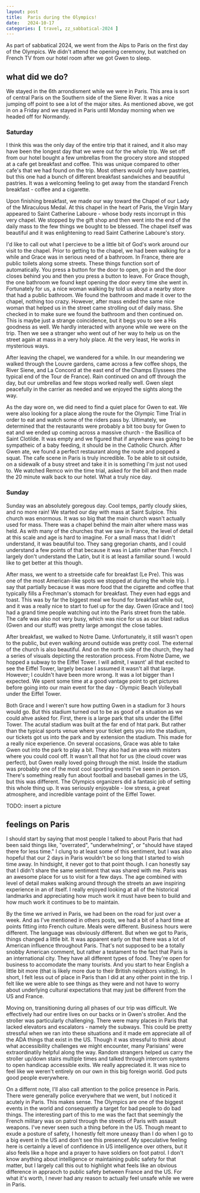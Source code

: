 ```yaml
---
layout: post
title:  Paris during the Olympics!
date:   2024-10-17
categories: [ travel, zz_sabbatical-2024 ]
---
```


As part of sabbatical 2024, we went from the Alps
to Paris on the first day of the Olympics. We 
didn't attend the opening ceremony, but watched
on French TV from our hotel room after we got 
Gwen to sleep.

## what did we do?
We stayed in the 6th arrondisment while we were in 
Paris. This area is sort of central Paris on the 
Southern side of the Siene River. It was a nice jumping
off point to see a lot of the major sites. As mentioned
above, we got in on a Friday and we stayed in Paris 
until Monday morning when we headed off for Normandy. 

### Saturday
I think this was the only day of the entire trip that it
rained, and it also may have been the longest day that we
were out for the whole trip. We set off from our hotel
bought a few umbrellas from the grocery store and stopped 
at a cafe get breakfast and coffee. This was unique compared
to other cafe's that we had found on the trip. Most others
would only have pastries, but this one had a bunch of 
different breakfast sandwiches and beautiful pastries. It
was a welcoming feeling to get away from the standard French
breakfast - coffee and a cigarette. 

Upon finishing breakfast, we made our way toward 
the Chapel of our Lady of the Miraculous Medal. At this chapel
in the heart of Paris, the Virgin Mary appeared to Saint 
Catherine Laboure - whose body rests incorrupt in this very
chapel. We stopped by the gift shop and then went into
the end of the daily mass to the few things we bought to be
blessed. The chapel itself was beautiful and it was
enlightening to read Saint Catherine Laboure's story. 

I'd like to call out what I percieve to be a little bit of 
God's work around our visit to the chapel. Prior to getting
to the chapel, we had been walking for a
while and Grace was in serious need of a bathroom. In France,
there are public toilets along some streets. These things 
function sort of automatically. You press a button for the 
door to open, go in and the door closes behind you and then
you press a button to leave. For Grace though, the 
one bathroom we found kept opening the door every time she
went in. Fortunately for us, a nice woman walking by told us
about a nearby store that had a public bathroom. We found the
bathroom and made it over to the chapel, nothing too crazy.
However, after mass ended the same nice woman that helped us
in the street came strolling out of daily mass. She checked 
in to make sure we found the bathroom and then continued on. 
This is maybe just a strange coincidence, but it begs you to
see a His goodness as well. We hardly interacted with anyone
while we were on the trip. Then we see a stranger who went
out of her way to help us on the street again at mass in a 
very holy place. At the very least, He works in mysterious
ways.

After leaving the chapel, we wandered for a while. In our
meandering we walked through the Louvre gardens, came across
a few coffee shops, the River Siene, and La Concord at the east
end of the Champs Elyssees (the typical end of the Tour de
France). Rain continued on and off through the day, but our
umbrellas and few stops worked really well. Gwen slept peacefully
in the carrier as needed and we enjoyed the sights along the way.

As the day wore on, we did need to find a quiet place for Gwen
to eat. We were also looking for a place along the route for the
Olympic Time Trial in order to eat and watch some of the riders
pass by. Ultimately, we determined that the restaurants were
probably a bit too busy for Gwen to eat and we ended up coming
across a massive church - the Basillica of Saint Clotilde. It was
empty and we figured that if anywhere was going to be sympatheic
of a baby feeding, it should be in the Catholic Church. After 
Gwen ate, we found a perfect restaurant along the route and 
popped a squat. The cafe scene in Paris is truly incredible. To
be able to sit outside, on a sidewalk of a busy street and
take it in is something I'm just not used to. We watched Remco
win the time trial, asked for the bill and then made the 20 
minute walk back to our hotel. What a truly nice day.

### Sunday

Sunday was an absolutely goregous day. Cool temps, partly
cloudy skies, and no more rain!
We started our day with mass at Saint Sulpice. This church was 
enormous. It was so big that the main church wasn't actually
used for mass. There was a chapel behind the main alter where
mass was held. As with many of the churches that we saw in 
France, the level of detail at this scale and age is hard
to imagine. For a small mass that I didn't understand, it was
beautiful too. They sang gregorian chants, and I could 
understand a few points of that because it was in Latin
rather than French. I largely don't understand the Latin, but
it is at least a familiar sound. I would like to get better
at this though.

After mass, we went to a streetside cafe for breakfast (Le Pre). This was
one of the most American-like spots we stopped at during the whole
trip. I say that partially because it was more food that the cigarette 
and coffee that typically fills a Frechman's stomach for breakfast. 
They even had eggs and toast. This was by far the biggest meal we found for 
breakfast while out, and it was a really nice to start to fuel up for 
the day. Gwen (Grace and I too) had a grand time people watching out
into the Paris street from the table. The cafe was also not very busy,
which was nice for us as our blast radius (Gwen and our stuff) was 
pretty large amongst the close tables. 

After breakfast, we walked to Notre Dame. Unfortunately, it still 
wasn't open to the public, but even walking around outside was 
pretty cool. The external of the church is also beautiful. And 
on the north side of the church, they had a series of visuals
depicting the restoration process. From Notre Dame, we hopped
a subway to the Eiffel Tower. I will admit, I wasnt' all that
excited to see the Eiffel Tower, largely becase I assumed it 
wasn't all that large. However; I couldn't have been more wrong. It
was a lot bigger than I expected. We spent some time at a 
good vantage point to get pictures before going into our
main event for the day - 
Olympic Beach Volleyball under the Eiffel Tower. 

Both Grace and I weren't sure how putting Gwen in a stadium for
3 hours would go. But this stadium turned out to be as good of 
a situation as we could ahve asked for. First, there is a large 
park that sits under the Eiffel Tower. The acutal stadium was 
built at the far end of htat park. But rather than the typical 
sports venue where your ticket gets you into the stadium, our
tickets got us into the park and by extension the stadium. This
made for a really nice experience. On several occasions, Grace 
was able to take Gwen out into the park to play a bit. They also
had an area with misters where you could cool off. It wasn't 
all that hot for us (the cloud cover was perfect), but Gwen 
really loved going through the mist. Inside the stadium was 
probably one of the most cool sporting events I've seen in person.
There's something really fun about football and baseball games
in the US, but this was different. The Olympics organizers did
a fantasic job of setting this whole thing up. It was seriously
enjoyable - low stress, a great atmosphere, and incredible 
vantage point of the Eiffel Tower.

TODO: insert a picture

## feelings on Paris

I should start by saying that most people I talked to about
Paris that had been said things like, "overrated", 
"underwhelming", or "should have stayed there for less time."
I clung to at least some of this sentiment, but
I was also hopeful that our 2 days in Paris wouldn't be so
long that I started to wish time away. In hindsight, it 
never got to that point though. I can honestly say that I
didn't share the same sentiment that was shared with me. 
Paris was an awesome place for us to visit for a few days. 
The age combined with level of detail makes walking around
through the streets an awe inspiring experience in an of
itself. I really enjoyed looking at all of the historical 
landmarks and appreciating how much work it must have been
to build and how much work it continues to be to maintain.

By the time we arrived in Paris, we had been on the road for
just over a week. And as I've mentioned in others posts, we
had a bit of a hard time at points fitting into French culture.
Meals were different. Business hours were different. The 
language was obviously different. But when we got to Paris,
things changed a little bit. It was apparent early on that
there was a lot of American influence throughout Paris. That's
not supposed to be a totally snobby American comment, but 
rather a testament to the fact that Paris is an international
city. They have all different types of food. They're open for
business to accomodate the many tourists. And you start to hear
English a little bit more (that is likely more due to their
British neighbors visiting). In short, I felt less out of 
place in Paris than I did at any other point in the trip. 
I felt like we were able to see things as they were and not
have to worry about underlying cultural expectations that may
just be different from the US and France. 

Moving on, transitioning during all phases of
our trip was difficult. We effectively had our entire lives
on our backs or in Gwen's stroller. And the stroller was 
particularly challenging. There were many places in Paris 
that lacked elevators and escalators - namely the subways. 
This could be pretty stressful when we ran 
into these situations and it made em appreciate all of the ADA
things that exist in the US. Though it was stressful to think
about what accessibility challenges we might encounter, many
Parisians' were extraordinatily helpful along the way. Random
strangers helped us carry the stroller up/down stairs multiple
times and talked through intercom systems to open handicap
accessible exits. We really appreciated it. It was nice to 
feel like we weren't entirely on our own in this big 
foreign world. God puts good people everywhere.

On a differnt note, I'll also call attention to the police
presence in Paris. There were generally police everywhere that
we went, but I noticed it acutely in Paris. This makes sense.
The Olympics are one of the biggest events in the world and 
consequently a target for bad people to do bad things. The 
interesting part of this to me was the fact that seemingly
the French military was on patrol through the streets of Paris
with assault weapons. I've never seen such a thing before in 
the US. Though meant to exude a posture of safety, I honestly 
felt more uneasy than I do when I go to a big event in the US
and don't see this presencef. My speculative feeling here is certainly
a level of confidence in US intelligence over others, but it also
feels like a hope and a prayer to have soldiers on foot patrol.
I don't know anything about intelligence or maintaining public 
safety for that matter, but I largely call this out to highlight
what feels like an obvious difference in appraoch to public
safety between France and the US. For what it's worth, I never
had any reason to actually feel unsafe while we were in Paris.
